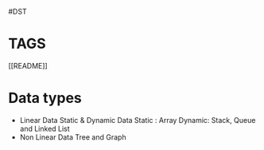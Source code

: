 #DST
# TAGS
[[README]] 
# Data types
- Linear Data
	Static & Dynamic Data
		Static : Array
		Dynamic: Stack, Queue and Linked List
- Non Linear Data
	 Tree and Graph

